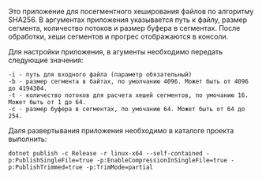 Это приложение для посегментного хеширования файлов по алгоритму SHA256.
В аргументах приложения указывается путь к файлу, размер сегмента, количество потоков и размер буфера в сегментах. После обработки, хеши сегментов и прогрес отображаются в консоли.

Для настройки приложения, в агументы необходимо передать следующие значения:
```
-i - путь для входного файла (параметр обязательный)
-b - размер сегмента в байтах, по умолчанию 4096. Может быть от 4096 до 4194304.
-t - количество потоков для расчета хешей сегментов, по умочанию 16. Может быть от 1 до 64.
-с - размер буфера в сегментах, по умочанию 64. Может быть от 64 до 254.
```

Даля развертывания приложения необходимо в каталоге проекта выполнить:
```
dotnet publish -c Release -r linux-x64 --self-contained -p:PublishSingleFile=true -p:EnableCompressionInSingleFile=true -p:PublishTrimmed=true -p:TrimMode=partial
```

